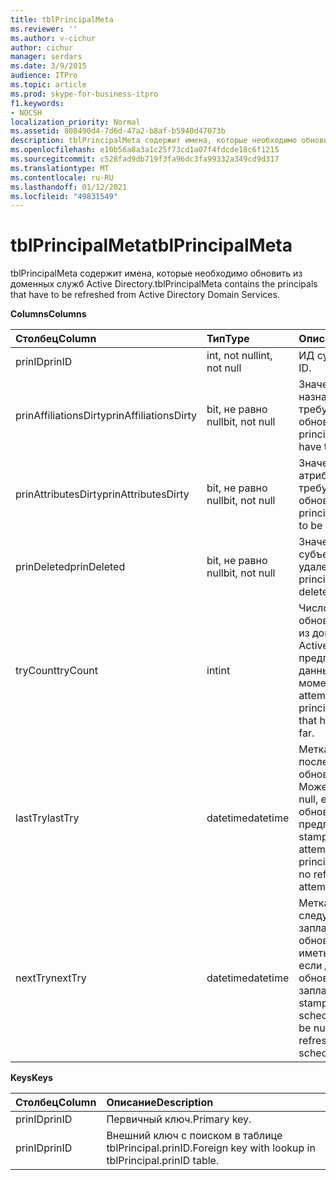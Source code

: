 ```yaml
---
title: tblPrincipalMeta
ms.reviewer: ''
ms.author: v-cichur
author: cichur
manager: serdars
ms.date: 3/9/2015
audience: ITPro
ms.topic: article
ms.prod: skype-for-business-itpro
f1.keywords:
- NOCSH
localization_priority: Normal
ms.assetid: 808490d4-7d6d-47a2-b8af-b5940d47073b
description: tblPrincipalMeta содержит имена, которые необходимо обновить из доменных служб Active Directory.
ms.openlocfilehash: e10b56a8a3a1c25f73cd1a07f4fdcde18c6f1215
ms.sourcegitcommit: c528fad9db719f3fa96dc3fa99332a349cd9d317
ms.translationtype: MT
ms.contentlocale: ru-RU
ms.lasthandoff: 01/12/2021
ms.locfileid: "49831549"
---
```

# <a name="tblprincipalmeta"></a><span data-ttu-id="9f923-103">tblPrincipalMeta</span><span class="sxs-lookup"><span data-stu-id="9f923-103">tblPrincipalMeta</span></span>
 
<span data-ttu-id="9f923-104">tblPrincipalMeta содержит имена, которые необходимо обновить из доменных служб Active Directory.</span><span class="sxs-lookup"><span data-stu-id="9f923-104">tblPrincipalMeta contains the principals that have to be refreshed from Active Directory Domain Services.</span></span>
  
<span data-ttu-id="9f923-105">**Columns**</span><span class="sxs-lookup"><span data-stu-id="9f923-105">**Columns**</span></span>

|<span data-ttu-id="9f923-106">**Столбец**</span><span class="sxs-lookup"><span data-stu-id="9f923-106">**Column**</span></span>|<span data-ttu-id="9f923-107">**Тип**</span><span class="sxs-lookup"><span data-stu-id="9f923-107">**Type**</span></span>|<span data-ttu-id="9f923-108">**Описание**</span><span class="sxs-lookup"><span data-stu-id="9f923-108">**Description**</span></span>|
|:-----|:-----|:-----|
|<span data-ttu-id="9f923-109">prinID</span><span class="sxs-lookup"><span data-stu-id="9f923-109">prinID</span></span>  <br/> |<span data-ttu-id="9f923-110">int, not null</span><span class="sxs-lookup"><span data-stu-id="9f923-110">int, not null</span></span>  <br/> |<span data-ttu-id="9f923-111">ИД субъекта.</span><span class="sxs-lookup"><span data-stu-id="9f923-111">Principal ID.</span></span>  <br/> |
|<span data-ttu-id="9f923-112">prinAffiliationsDirty</span><span class="sxs-lookup"><span data-stu-id="9f923-112">prinAffiliationsDirty</span></span>  <br/> |<span data-ttu-id="9f923-113">bit, не равно null</span><span class="sxs-lookup"><span data-stu-id="9f923-113">bit, not null</span></span>  <br/> |<span data-ttu-id="9f923-114">Значение true, если назначения субъектов требуется обновить.</span><span class="sxs-lookup"><span data-stu-id="9f923-114">True if principal affiliations have to be refreshed.</span></span>  <br/> |
|<span data-ttu-id="9f923-115">prinAttributesDirty</span><span class="sxs-lookup"><span data-stu-id="9f923-115">prinAttributesDirty</span></span>  <br/> |<span data-ttu-id="9f923-116">bit, не равно null</span><span class="sxs-lookup"><span data-stu-id="9f923-116">bit, not null</span></span>  <br/> |<span data-ttu-id="9f923-117">Значение true, если атрибуты субъектов требуется обновить.</span><span class="sxs-lookup"><span data-stu-id="9f923-117">True if principal attributes have to be refreshed.</span></span>  <br/> |
|<span data-ttu-id="9f923-118">prinDeleted</span><span class="sxs-lookup"><span data-stu-id="9f923-118">prinDeleted</span></span>  <br/> |<span data-ttu-id="9f923-119">bit, не равно null</span><span class="sxs-lookup"><span data-stu-id="9f923-119">bit, not null</span></span>  <br/> |<span data-ttu-id="9f923-120">Значение true, если субъект был удален.</span><span class="sxs-lookup"><span data-stu-id="9f923-120">True if the principal has been deleted.</span></span>  <br/> |
|<span data-ttu-id="9f923-121">tryCount</span><span class="sxs-lookup"><span data-stu-id="9f923-121">tryCount</span></span>  <br/> |<span data-ttu-id="9f923-122">int</span><span class="sxs-lookup"><span data-stu-id="9f923-122">int</span></span>  <br/> |<span data-ttu-id="9f923-123">Число попыток обновления субъекта из доменных служб Active Directory, предпринятых на данный момент.</span><span class="sxs-lookup"><span data-stu-id="9f923-123">Number of attempts to refresh the principal from AD DS that have happened so far.</span></span>  <br/> |
|<span data-ttu-id="9f923-124">lastTry</span><span class="sxs-lookup"><span data-stu-id="9f923-124">lastTry</span></span>  <br/> |<span data-ttu-id="9f923-125">datetime</span><span class="sxs-lookup"><span data-stu-id="9f923-125">datetime</span></span>  <br/> |<span data-ttu-id="9f923-p101">Метка времени для последней попытки обновления субъекта. Может иметь значение null, если попытки обновления еще не предпринимались.</span><span class="sxs-lookup"><span data-stu-id="9f923-p101">Time stamp from the latest attempt to refresh the principal. Can be null if no refresh has been attempted yet.</span></span>  <br/> |
|<span data-ttu-id="9f923-128">nextTry</span><span class="sxs-lookup"><span data-stu-id="9f923-128">nextTry</span></span>  <br/> |<span data-ttu-id="9f923-129">datetime</span><span class="sxs-lookup"><span data-stu-id="9f923-129">datetime</span></span>  <br/> |<span data-ttu-id="9f923-p102">Метка времени для следующего запланированного обновления. Может иметь значение null, если дальнейшее обновление не запланировано.</span><span class="sxs-lookup"><span data-stu-id="9f923-p102">Time stamp for the next scheduled refresh. Can be null if no further refresh has been scheduled.</span></span>  <br/> |
   
<span data-ttu-id="9f923-132">**Keys**</span><span class="sxs-lookup"><span data-stu-id="9f923-132">**Keys**</span></span>

|<span data-ttu-id="9f923-133">**Столбец**</span><span class="sxs-lookup"><span data-stu-id="9f923-133">**Column**</span></span>|<span data-ttu-id="9f923-134">**Описание**</span><span class="sxs-lookup"><span data-stu-id="9f923-134">**Description**</span></span>|
|:-----|:-----|
|<span data-ttu-id="9f923-135">prinID</span><span class="sxs-lookup"><span data-stu-id="9f923-135">prinID</span></span>  <br/> |<span data-ttu-id="9f923-136">Первичный ключ.</span><span class="sxs-lookup"><span data-stu-id="9f923-136">Primary key.</span></span>  <br/> |
|<span data-ttu-id="9f923-137">prinID</span><span class="sxs-lookup"><span data-stu-id="9f923-137">prinID</span></span>  <br/> |<span data-ttu-id="9f923-138">Внешний ключ с поиском в таблице tblPrincipal.prinID.</span><span class="sxs-lookup"><span data-stu-id="9f923-138">Foreign key with lookup in tblPrincipal.prinID table.</span></span>  <br/> |
   

